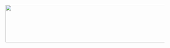 
<a href="https://www.gitanimals.org/en_US?utm_medium=image&utm_source=hyebim&utm_content=line">
  <img
    src="https://render.gitanimals.org/lines/hyebim"
    width="600"
    height="120"
  />
</a>
  
